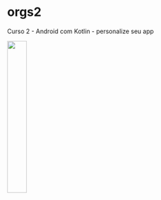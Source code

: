 # orgs2
Curso 2 - Android com Kotlin - personalize seu app

<p>
<img width="30%" src="https://github.com/giseletoledo/orgs2/blob/master/android_app_orgs.gif"/>
